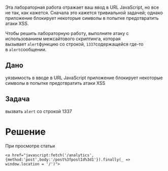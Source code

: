Эта лабораторная работа отражает ваш ввод в URL JavaScript, но все не так, как кажется. Сначала это кажется тривиальной задачей; однако приложение блокирует некоторые символы в попытке предотвратить атаки XSS.

Чтобы решить лабораторную работу, выполните атаку с использованием межсайтового скриптинга, которая вызывает `alert`функцию со строкой, `1337`содержащейся где-то в `alert`сообщении.

## Дано

уязвимость в вводе в URL JavaScript
приложение блокирует некоторые символы в попытке предотвратить атаки XSS

## Задача

вызвать `alert` со строкой 1337

# Решение

При просмотре статьи
```
<a href="javascript:fetch('/analytics', {method:'post',body:'/post%3fpostId%3d1'}).finally(_ => window.location = '/')">
```

